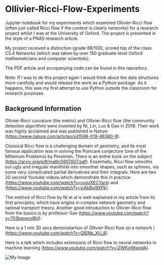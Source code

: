 # Ollivier-Ricci-Flow-Experiments
Jupyter notebook for my experiments which examined Ollivier-Ricci flow (often just called Ricci flow if the context is clearly networks) for a
research project whilst I was at the University of Oxford. The project is presented in the style of a PNAS research article. 

My project received a distinction (grade 88/100), scored top of the class C5.4 Networks (which was taken by over 150 graduate-level Oxford mathematicians and computer scientists).

The PDF article and accopanying code can be found in this repository. 

Note: If I was to do this project again I would think about the data structures more carefully and would release the work as a Python package. As it happens, this was my first attempt to use Python outside the classroom for research purposes.

## Background Information

Ollivier-Ricci curvature (the metric) and Ollivier-Ricci flow (the community detection algorithm) were invented by Ni, Lin, Luo & Gao in 2019. Their work was highly acclaimed and was published in Nature (https://www.nature.com/articles/s41598-019-46380-9). 

Classical Ricci flow is a challenging domain of geometry, and its most famous application was in solving the Poincaré conjecture (one of the Millenium Problems) by Perelman. There is an entire book on the subject (https://arxiv.org/pdf/math/0607607.pdf). Essentially, Ricci flow smooths out ugly and irregular manifolds into smoother shapes, such as spheres, via some very complicated partial derivatives and their integrals. Here are two 20 second Youtube videos which demonstrate this in practice (https://www.youtube.com/watch?v=vvgJXECYars) and (https://www.youtube.com/watch?v=siAbBsj9XPk).

The method of Ricci flow by Ni et al is well-explained in my article from its first principles, which have origins in complex network geometry and optimal transport theory. Another good introduction to Ollivier-Ricci flow from the basics is by professor Gao (https://www.youtube.com/watch?v=703bwwcnRhI).

Here is a 1 min 30 secs demonstartion of Ollivier-Ricci flow on a network |(https://www.youtube.com/watch?v=QlENb_XlJ_8).

Here is a talk which includes extensions of Ricci flow to neural networks in machine learning (https://www.youtube.com/watch?v=jZWKicMwodA).

![My Image](karate-ricci.png)
